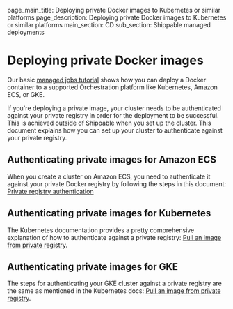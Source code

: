 page_main_title: Deploying private Docker images to Kubernetes or similar platforms
page_description: Deploying private Docker images to Kubernetes or similar platforms
main_section: CD
sub_section: Shippable managed deployments

# Deploying private Docker images

Our basic [managed jobs tutorial](/deploy/continuous-delivery-single-container-docker-application/) shows how you can deploy a Docker container to a supported Orchestration platform like Kubernetes, Amazon ECS, or GKE.

If you're deploying a private image, your cluster needs to be authenticated against your private registry in order for the deployment to be successful. This is achieved outside of Shippable when you set up the cluster. This document explains how you can set up your cluster to authenticate against your private registry.

## Authenticating private images for Amazon ECS

When you create a cluster on Amazon ECS, you need to authenticate it against your private Docker registry by following the steps in this document: [Private registry authentication](https://docs.aws.amazon.com/AmazonECS/latest/developerguide/private-auth.html)


## Authenticating private images for Kubernetes

The Kubernetes documentation provides a pretty comprehensive explanation of how to authenticate against a private registry: [Pull an image from private registry](https://kubernetes.io/docs/tasks/configure-pod-container/pull-image-private-registry/).

## Authenticating private images for GKE

The steps for authenticating your GKE cluster against a private registry are the same as mentioned in the Kubernetes docs: [Pull an image from private registry](https://kubernetes.io/docs/tasks/configure-pod-container/pull-image-private-registry/).
